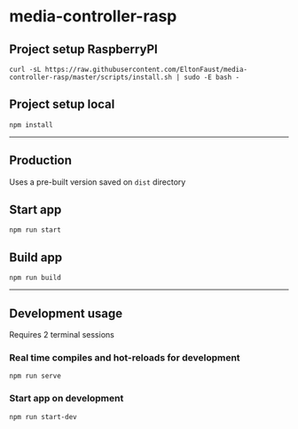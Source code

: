 # media-controller-rasp

## Project setup RaspberryPI
```
curl -sL https://raw.githubusercontent.com/EltonFaust/media-controller-rasp/master/scripts/install.sh | sudo -E bash -
```

## Project setup local
```
npm install
```
---
## Production

Uses a pre-built version saved on `dist` directory

## Start app
```
npm run start
```
## Build app
```
npm run build
```
---
## Development usage

Requires 2 terminal sessions

### Real time compiles and hot-reloads for development
```
npm run serve
```

### Start app on development
```
npm run start-dev
```
